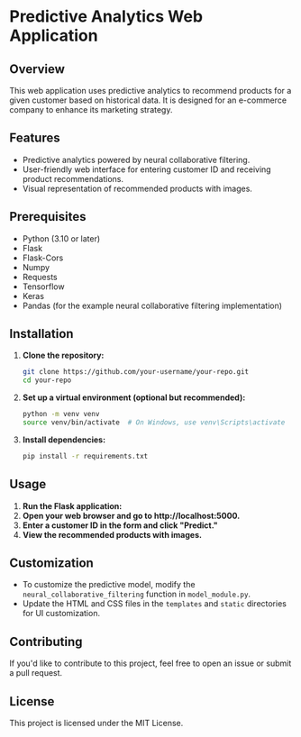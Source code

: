 # Predictive Analytics Web Application

## Overview

This web application uses predictive analytics to recommend products for a given customer based on historical data. It is designed for an e-commerce company to enhance its marketing strategy.

## Features

- Predictive analytics powered by neural collaborative filtering.
- User-friendly web interface for entering customer ID and receiving product recommendations.
- Visual representation of recommended products with images.

## Prerequisites

- Python (3.10 or later)
- Flask
- Flask-Cors
- Numpy
- Requests
- Tensorflow
- Keras
- Pandas (for the example neural collaborative filtering implementation)

## Installation

1. **Clone the repository:**

   ```bash
   git clone https://github.com/your-username/your-repo.git
   cd your-repo
2. **Set up a virtual environment (optional but recommended):**

   ```bash
   python -m venv venv
   source venv/bin/activate  # On Windows, use venv\Scripts\activate
4. **Install dependencies:**

   ```bash
   pip install -r requirements.txt

## Usage

1. **Run the Flask application:**
2. **Open your web browser and go to http://localhost:5000.**
3. **Enter a customer ID in the form and click "Predict."**
4. **View the recommended products with images.**

## Customization

- To customize the predictive model, modify the `neural_collaborative_filtering` function in `model_module.py`.
- Update the HTML and CSS files in the `templates` and `static` directories for UI customization.

## Contributing

If you'd like to contribute to this project, feel free to open an issue or submit a pull request.

## License

This project is licensed under the MIT License.

